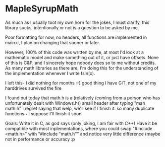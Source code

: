 # MapleSyrupMath
As much as I usually toot my own horn for the jokes, I must clarify, this library sucks, intentionally or not is a question to be asked by me.

Poor formatting for now, no headers, all functions are implemented in main.c,
I plan on changing that sooner or later.

However, 100% of this code was written by me, at most I'd look at a mathematic model and make something out of it, or just have offsets.
None of this is C&P, and I sincerely hope nobody does so to me without credits.
As many math libraries as there are, I'm doing this for the understanding of the implementation whenever I write fsin(x).

I left this-
I did nothing for months :-)
good thing I have GIT, not one of my harddrives survived the fire

I found out today that math.h is a (relatively (coming from a person who has unfortunately dealt with Windows.h)) small header
after typing "man math.h" I regret saying that
welp, we'll see if I finish it. so many duplicate functions~
I suppose I'll finish it soon

Goals:
Write it in C, as god says (only joking, I am fair with C++)
Have it be compatible with most inplementations, where you could swap "#include <math.h>" with "#include "math.h""
and notice very little difference (maybe not in performance or accuracy :p
